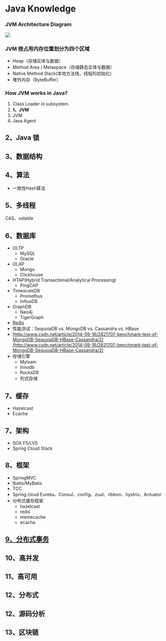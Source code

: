 # Java Knowledge

### **JVM Architecture Diagram**

![](../../.gitbook/assets/image-4.png)

### JVM 按占用内存位置划分为四个区域

* Heap（存储实体与数据）
* Method Area / Metaspace（存储静态实体与数据）
* Native Method Stack\(本地方法栈，线程的初始化\)
* 堆外内存（ByteBuffer）

### How JVM works in Java?

1. Class Loader in subsystem.
2. **1、JVM**
3. JVM
4. Java Agent

## 2、Java 锁

## 3、数据结构

## 4、算法

* 一致性Hash算法

## 5、多线程

CAS、volatile

## 6、数据库

* OLTP
  * MySQL
  * Oracle
* OLAP
  * Mongo
  * Clickhouse
* HTAP\(Hybrid Transactional/Analytical Processing\)
  * PingCAP
* TimescaleDB
  * Promethus
  * InfluxDB
* GraphDB
  * Neo4j
  * TigerGraph
* [Redis](https://github.com/smartscity/Java-Knowledge/tree/1a8e43b4067cfb72223d14798cacab29ad8ef5b1/Users/apple/Documents/知识整理/5.3、Redis.md)
* 性能测试：SequoiaDB vs. MongoDB vs. Cassandra vs. HBase
* [http://www.csdn.net/article/2014-09-16/2821707-benchmark-test-of-MongoDB-SequoiaDB-HBase-Cassandra/2](http://www.csdn.net/article/2014-09-16/2821707-benchmark-test-of-MongoDB-SequoiaDB-HBase-Cassandra/2)
* 存储引擎
  * MyIsam
  * Innodb
  * RocksDB
  * 列式存储

## 7、缓存

* Hazelcast
* Ecache

## 7、架构

* SOA  F5/LVS
* Spring Cloud Stack

## 8、框架

* SpringMVC
* Ibatis/MyBatis
* TCC
* Spring cloud Eureka、Consul、config、zuul、ribbon、hystrix、Actuator
* 分布式缓存框架
  * hazelcast
  * redis
  * memecache
  * ecache

## [9、分布式事务](https://github.com/smartscity/Java-Knowledge/tree/1a8e43b4067cfb72223d14798cacab29ad8ef5b1/Users/apple/Documents/知识整理/9、分布式事务.md)

## 10、高并发

## 11、高可用

## 12、分布式

## 12、源码分析

## 13、区块链

